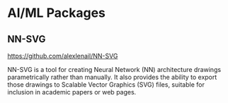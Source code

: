 # AI/ML Packages

## NN-SVG

https://github.com/alexlenail/NN-SVG

NN-SVG is a tool for creating Neural Network (NN) architecture drawings parametrically rather than manually. 
It also provides the ability to export those drawings to Scalable Vector Graphics (SVG) files, suitable for inclusion in academic papers or web pages.
